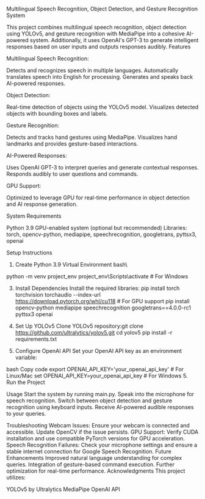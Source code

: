 Multilingual Speech Recognition, Object Detection, and Gesture Recognition System


This project combines multilingual speech recognition, object detection using YOLOv5, and gesture recognition with MediaPipe into a cohesive AI-powered system. Additionally, it uses OpenAI's GPT-3 to generate intelligent responses based on user inputs and outputs responses audibly.
Features

Multilingual Speech Recognition:

Detects and recognizes speech in multiple languages.
Automatically translates speech into English for processing.
Generates and speaks back AI-powered responses.

Object Detection:

Real-time detection of objects using the YOLOv5 model.
Visualizes detected objects with bounding boxes and labels.

Gesture Recognition:

Detects and tracks hand gestures using MediaPipe.
Visualizes hand landmarks and provides gesture-based interactions.

AI-Powered Responses:

Uses OpenAI GPT-3 to interpret queries and generate contextual responses.
Responds audibly to user questions and commands.

GPU Support:

Optimized to leverage GPU for real-time performance in object detection and AI response generation.


System Requirements

Python 3.9
GPU-enabled system (optional but recommended)
Libraries: torch, opencv-python, mediapipe, speechrecognition, googletrans, pyttsx3, openai


Setup Instructions
1. Create Python 3.9 Virtual Environment
bash\

python -m venv project_env
project_env\Scripts\activate     # For Windows

3. Install Dependencies
Install the required libraries:
pip install torch torchvision torchaudio --index-url https://download.pytorch.org/whl/cu118  # For GPU support
pip install opencv-python mediapipe speechrecognition googletrans==4.0.0-rc1 pyttsx3 openai

3. Set Up YOLOv5
Clone YOLOv5 repository:git clone https://github.com/ultralytics/yolov5.git
cd yolov5
pip install -r requirements.txt

5. Configure OpenAI API
Set your OpenAI API key as an environment variable:

bash
Copy code
export OPENAI_API_KEY='your_openai_api_key'  # For Linux/Mac
set OPENAI_API_KEY=your_openai_api_key       # For Windows
5. Run the Project



Usage
Start the system by running main.py.
Speak into the microphone for speech recognition.
Switch between object detection and gesture recognition using keyboard inputs.
Receive AI-powered audible responses to your queries.


Troubleshooting
Webcam Issues: Ensure your webcam is connected and accessible. Update OpenCV if the issue persists.
GPU Support: Verify CUDA installation and use compatible PyTorch versions for GPU acceleration.
Speech Recognition Failures: Check your microphone settings and ensure a stable internet connection for Google Speech Recognition.
Future Enhancements
Improved natural language understanding for complex queries.
Integration of gesture-based command execution.
Further optimization for real-time performance.
Acknowledgments
This project utilizes:

YOLOv5 by Ultralytics
MediaPipe
OpenAI API
